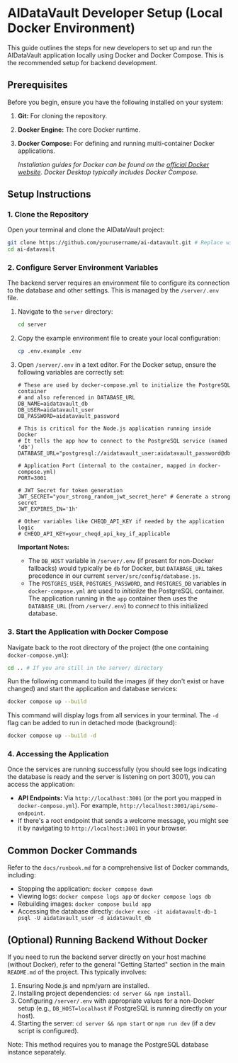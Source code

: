 # AIDataVault Developer Setup (Local Docker Environment)

This guide outlines the steps for new developers to set up and run the AIDataVault application locally using Docker and Docker Compose. This is the recommended setup for backend development.

## Prerequisites

Before you begin, ensure you have the following installed on your system:

1.  **Git:** For cloning the repository.
2.  **Docker Engine:** The core Docker runtime.
3.  **Docker Compose:** For defining and running multi-container Docker applications.

    *Installation guides for Docker can be found on the [official Docker website](https://docs.docker.com/get-docker/). Docker Desktop typically includes Docker Compose.* 

## Setup Instructions

### 1. Clone the Repository

Open your terminal and clone the AIDataVault project:

```bash
git clone https://github.com/yourusername/ai-datavault.git # Replace with the actual repository URL
cd ai-datavault
```

### 2. Configure Server Environment Variables

The backend server requires an environment file to configure its connection to the database and other settings. This is managed by the `/server/.env` file.

1.  Navigate to the `server` directory:
    ```bash
    cd server
    ```

2.  Copy the example environment file to create your local configuration:
    ```bash
    cp .env.example .env
    ```

3.  Open `/server/.env` in a text editor. For the Docker setup, ensure the following variables are correctly set:

    ```env
    # These are used by docker-compose.yml to initialize the PostgreSQL container
    # and also referenced in DATABASE_URL
    DB_NAME=aidatavault_db
    DB_USER=aidatavault_user
    DB_PASSWORD=aidatavault_password 

    # This is critical for the Node.js application running inside Docker
    # It tells the app how to connect to the PostgreSQL service (named 'db')
    DATABASE_URL="postgresql://aidatavault_user:aidatavault_password@db:5432/aidatavault_db"

    # Application Port (internal to the container, mapped in docker-compose.yml)
    PORT=3001

    # JWT Secret for token generation
    JWT_SECRET="your_strong_random_jwt_secret_here" # Generate a strong secret
    JWT_EXPIRES_IN='1h'

    # Other variables like CHEQD_API_KEY if needed by the application logic
    # CHEQD_API_KEY=your_cheqd_api_key_if_applicable
    ```

    **Important Notes:**
    *   The `DB_HOST` variable in `/server/.env` (if present for non-Docker fallbacks) would typically be `db` for Docker, but `DATABASE_URL` takes precedence in our current `server/src/config/database.js`.
    *   The `POSTGRES_USER`, `POSTGRES_PASSWORD`, and `POSTGRES_DB` variables in `docker-compose.yml` are used to *initialize* the PostgreSQL container. The application running in the `app` container then uses the `DATABASE_URL` (from `/server/.env`) to *connect* to this initialized database.

### 3. Start the Application with Docker Compose

Navigate back to the root directory of the project (the one containing `docker-compose.yml`):

```bash
cd .. # If you are still in the server/ directory
```

Run the following command to build the images (if they don't exist or have changed) and start the application and database services:

```bash
docker compose up --build
```

This command will display logs from all services in your terminal. The `-d` flag can be added to run in detached mode (background):

```bash
docker compose up --build -d
```

### 4. Accessing the Application

Once the services are running successfully (you should see logs indicating the database is ready and the server is listening on port 3001), you can access the application:

*   **API Endpoints:** Via `http://localhost:3001` (or the port you mapped in `docker-compose.yml`). For example, `http://localhost:3001/api/some-endpoint`.
*   If there's a root endpoint that sends a welcome message, you might see it by navigating to `http://localhost:3001` in your browser.

## Common Docker Commands

Refer to the `docs/runbook.md` for a comprehensive list of Docker commands, including:

*   Stopping the application: `docker compose down`
*   Viewing logs: `docker compose logs app` or `docker compose logs db`
*   Rebuilding images: `docker compose build app`
*   Accessing the database directly: `docker exec -it aidatavault-db-1 psql -U aidatavault_user -d aidatavault_db`

## (Optional) Running Backend Without Docker

If you need to run the backend server directly on your host machine (without Docker), refer to the general "Getting Started" section in the main `README.md` of the project. This typically involves:

1.  Ensuring Node.js and npm/yarn are installed.
2.  Installing project dependencies: `cd server && npm install`.
3.  Configuring `/server/.env` with appropriate values for a non-Docker setup (e.g., `DB_HOST=localhost` if PostgreSQL is running directly on your host).
4.  Starting the server: `cd server && npm start` or `npm run dev` (if a dev script is configured).

Note: This method requires you to manage the PostgreSQL database instance separately.
